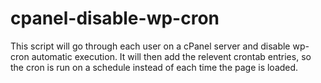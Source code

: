 # cpanel-disable-wp-cron
This script will go through each user on a cPanel server and disable wp-cron automatic execution. It will then add the relevent crontab entries, so the cron is run on a schedule instead of each time the page is loaded.
